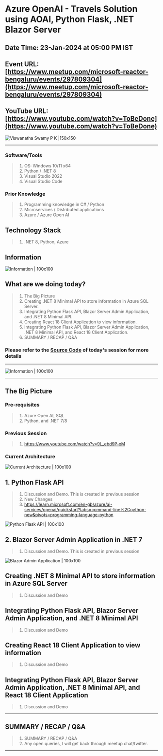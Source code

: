 # Azure OpenAI - Travels Solution using AOAI, Python Flask, .NET Blazor Server

## Date Time: 23-Jan-2024 at 05:00 PM IST

## Event URL: [https://www.meetup.com/microsoft-reactor-bengaluru/events/297809304](https://www.meetup.com/microsoft-reactor-bengaluru/events/297809304)

## YouTube URL: [https://www.youtube.com/watch?v=ToBeDone](https://www.youtube.com/watch?v=ToBeDone)

![Viswanatha Swamy P K |150x150](./Documentation/Images/ViswanathaSwamyPK.PNG)

---

### Software/Tools

> 1. OS: Windows 10/11 x64
> 1. Python / .NET 8
> 1. Visual Studio 2022
> 1. Visual Studio Code

### Prior Knowledge

> 1. Programming knowledge in C# / Python
> 1. Microservices / Distributed applications
> 1. Azure / Azure Open AI

## Technology Stack

> 1. .NET 8, Python, Azure

## Information

![Information | 100x100](../Documentation/Images/Information.PNG)

## What are we doing today?

> 1. The Big Picture
> 1. Creating .NET 8 Minimal API to store information in Azure SQL Server.
> 1. Integrating Python Flask API, Blazor Server Admin Application, and .NET 8 Minimal API.
> 1. Creating React 18 Client Application to view information.
> 1. Integrating Python Flask API, Blazor Server Admin Application, .NET 8 Minimal API, and React 18 Client Application.
> 1. SUMMARY / RECAP / Q&A

### Please refer to the [**Source Code**](https://github.com/ViswanathaSwamy-PK-TechSkillz-Academy/learn-dapr) of today's session for more details

---

![Information | 100x100](../Documentation/Images/SeatBelt.PNG)

---

## The Big Picture

### Pre-requisites

> 1. Azure Open AI, SQL
> 1. Python, and .NET 7/8

### Previous Session

> 1. <https://www.youtube.com/watch?v=9L_ebd9P-xM>

### Current Architecture

![Current Architecture | 100x100](./Documentation/Images/SessionFirstLook.PNG)

## 1. Python Flask API

> 1. Discussion and Demo. This is created in previous session
> 1. New Changes
> 1. <https://learn.microsoft.com/en-gb/azure/ai-services/openai/quickstart?tabs=command-line%2Cpython-new&pivots=programming-language-python>

![Python Flask API | 100x100](./Documentation/Images/PythonFlaskAPI.PNG)

## 2. Blazor Server Admin Application in .NET 7

> 1. Discussion and Demo. This is created in previous session

![Blazor Admin Application | 100x100](./Documentation/Images/Blazor_AdminApp.PNG)

## Creating .NET 8 Minimal API to store information in Azure SQL Server

> 1. Discussion and Demo

## Integrating Python Flask API, Blazor Server Admin Application, and .NET 8 Minimal API

> 1. Discussion and Demo

## Creating React 18 Client Application to view information

> 1. Discussion and Demo

## Integrating Python Flask API, Blazor Server Admin Application, .NET 8 Minimal API, and React 18 Client Application

> 1. Discussion and Demo

---

## SUMMARY / RECAP / Q&A

> 1. SUMMARY / RECAP / Q&A
> 2. Any open queries, I will get back through meetup chat/twitter.

---
